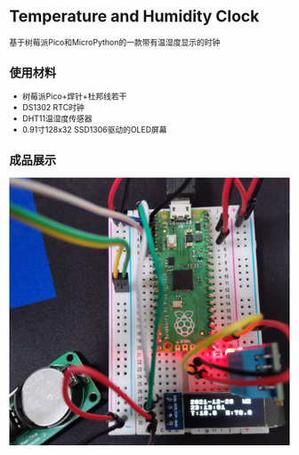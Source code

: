 # Temperature and Humidity Clock

基于树莓派Pico和MicroPython的一款带有温湿度显示的时钟

## 使用材料

- 树莓派Pico+焊针+杜邦线若干
- DS1302 RTC时钟
- DHT11温湿度传感器
- 0.91寸128x32 SSD1306驱动的OLED屏幕

## 成品展示

![成品展示](show.jpg)
